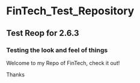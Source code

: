 # FinTech_Test_Repository
## Test Reop for 2.6.3
### Testing the look and feel of things

Welcome to my Repo of FinTech, check it out!

Thanks 
